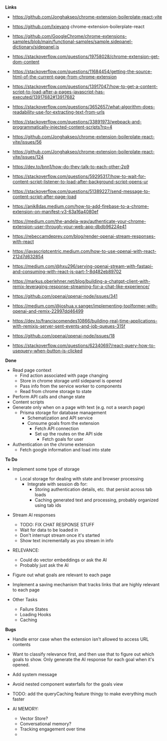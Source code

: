 **Links**
- https://github.com/Jonghakseo/chrome-extension-boilerplate-react-vite

- https://github.com/lxieyang chrome-extension-boilerplate-react

- https://github.com/GoogleChrome/chrome-extensions-samples/blob/main/functional-samples/sample.sidepanel-dictionary/sidepanel.js

- https://stackoverflow.com/questions/19758028/chrome-extension-get-dom-content

- https://stackoverflow.com/questions/11684454/getting-the-source-html-of-the-current-page-from-chrome-extension

- https://stackoverflow.com/questions/13917047/how-to-get-a-content-script-to-load-after-a-pages-javascript-has-executed/13917682#13917682

- https://stackoverflow.com/questions/3652657/what-algorithm-does-readability-use-for-extracting-text-from-urls

- https://stackoverflow.com/questions/33891973/webpack-and-programmatically-injected-content-scripts?rq=4

- https://github.com/Jonghakseo/chrome-extension-boilerplate-react-vite/issues/56

- https://github.com/Jonghakseo/chrome-extension-boilerplate-react-vite/issues/124

- https://dev.to/bnn1/how-do-they-talk-to-each-other-2p9

- https://stackoverflow.com/questions/59295317/how-to-wait-for-content-script-listener-to-load-after-background-script-opens-ur

- https://stackoverflow.com/questions/51389227/send-message-to-content-script-after-page-load

- https://anik8das.medium.com/how-to-add-firebase-to-a-chrome-extension-on-manifest-v3-63a16a4080ef

- https://medium.com/the-andela-way/authenticate-your-chrome-extension-user-through-your-web-app-dbdb96224e41

- https://rebeccamdeprey.com/blog/render-openai-stream-responses-with-react

- https://javascriptcentric.medium.com/how-to-use-openai-with-react-212d7d632854

- https://medium.com/@hxu296/serving-openai-stream-with-fastapi-and-consuming-with-react-js-part-1-8d482eb89702

- https://markus.oberlehner.net/blog/building-a-chatgpt-client-with-remix-leveraging-response-streaming-for-a-chat-like-experience/

- https://github.com/openai/openai-node/issues/341

- https://medium.com/@joshua.v.sanger/implementing-toolformer-with-openai-and-remix-22997dd46499

- https://dev.to/franciscomendes10866/building-real-time-applications-with-remixjs-server-sent-events-and-job-queues-315f 

- https://github.com/openai/openai-node/issues/18

- https://stackoverflow.com/questions/62340697/react-query-how-to-usequery-when-button-is-clicked


**Done**
- Read page context
    - Find action associated with page changing
    - Store in chrome storage until sidepanel is opened
    - Pass info from the service worker to components
    - Read from chrome storage to state
- Perform API calls and change state
- Content scripts
- Generate only when on a page with text (e.g. 
not a search page)
    - Prisma storage for database management
        - Schematization and API service
        - Consume goals from the extension
            - Fetch API connection
            - Set up the routes on the API side
                - Fetch goals for user
- Authentication on the chrome extension
    - Fetch google information and load into state
    


**To Do**
- Implement some type of storage 
    - Local storage for dealing with state and browser processing
        - Integrate with session db for:
            - Storing authentication details, etc. that persist across tab loads
            - Caching generated text and processing, probably organized using tab ids
- Stream AI responses
    - TODO: FIX CHAT RESPONSE STUFF
    - Wait for data to be loaded in
    - Don't interrupt stream once it's started
    - Show text incrementally as you stream in info

- RELEVANCE:
    - Could do vector embeddings or ask the AI 
    - Probably just ask the AI




- Figure out what goals are relevant to each page

- Implement a saving mechanism that tracks links that are highly relevant to each page

- Other Tasks
    - Failure States
    - Loading Hooks
    - Caching


**Bugs**
- Handle error case when the extension isn't allowed to access URL contents

- Want to classify relevance first, and then use that to figure out which goals to show. Only generate the AI response for each goal when it's opened.
- Add system message


- Avoid nested component waterfalls for the goals view

- TODO: add the queryCaching feature thingy to make everything much faster

- AI MEMORY:
    - Vector Store?
    - Conversational memory?
    - Tracking engagement over time
    - 